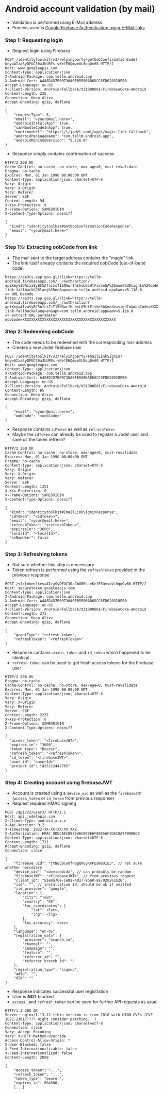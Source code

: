 # Android account validation (by mail)

- Validation is performed using E-Mail address
- Process used is [Google Firebase Authentication using E-Mail links](https://firebase.google.com/docs/auth/android/email-link-auth)

### Step 1: Requesting login

- Request login using Firebase

```HTTP
POST /identitytoolkit/v3/relyingparty/getOobConfirmationCode?key=AIzaSyDFUC30aJbUREs-vKefE6QmvoVL0qqOv60 HTTP/2
Host: www.googleapis.com
Content-Type: application/json
X-Android-Package: com.tellm.android.app
X-Android-Cert: A4A8D4D7B09736A0F65596A868CC6FD620920FB0
Accept-Language: en-US
X-Client-Version: Android/Fallback/X21000001/FirebaseCore-Android
Content-Length: 236
Connection: Keep-Alive
Accept-Encoding: gzip, deflate

{
    "requestType": 6,
    "email": "<your@mail.here>",
    "androidInstallApp": true,
    "canHandleCodeInApp": true,
    "continueUrl": "https:\/\/jodel.com\/app\/magic-link-fallback",
    "androidPackageName": "com.tellm.android.app",
    "androidMinimumVersion": "5.116.0"
}
```

- Response simply contains confirmation of success

```
HTTP/2 200 OK
Cache-Control: no-cache, no-store, max-age=0, must-revalidate
Pragma: no-cache
Expires: Mon, 01 Jan 1990 00:00:00 GMT
Content-Type: application/json; charset=UTF-8
Vary: Origin
Vary: X-Origin
Vary: Referer
Server: ESF
Content-Length: 94
X-Xss-Protection: 0
X-Frame-Options: SAMEORIGIN
X-Content-Type-Options: nosniff

{
  "kind": "identitytoolkit#GetOobConfirmationCodeResponse",
  "email": "<your@mail.here>"
}
```

### Step 1½: Extracting oobCode from link

- The mail sent to the target address contains the "magic" link
- The link itself already contains the required oobCode (out-of-band code)

```
https://ae3ts.app.goo.gl/?link=https://tellm-android.firebaseapp.com/__/auth/action?apiKey%3DAIzaSyBC5AfciIsT15NSwrfhLhsLG5UtFisbeSA%26mode%3DsignIn%26oobCode%3DXXXXXXXXXXXXXXXXXXXXXXXXXXXXXXXXXXXXXXXXXXX%26continueUrl%3Dhttps://jodel.com/app/magic-link-fallback%26lang%3Den&apn=com.tellm.android.app&amv=5.116.0
=> URL Decode
https://ae3ts.app.goo.gl/?link=https://tellm-android.firebaseapp.com/__/auth/action?apiKey=AIzaSyBC5AfciIsT15NSwrfhLhsLG5UtFisbeSA&mode=signIn&oobCode=XXXXXXXXXXXXXXXXXXXXXXXXXXXXXXXXXXXXXXXXXXX&continueUrl=https://jodel.com/app/magic-link-fallback&lang=en&apn=com.tellm.android.app&amv=5.116.0
=> extract URL parameter
oobCode=XXXXXXXXXXXXXXXXXXXXXXXXXXXXXXXXXXXXXXXXXXX
```

### Step 2: Redeeming oobCode

- The code needs to be redeemed with the corresponding mail address
- Creates a new Jodel Firebase user 

```
POST /identitytoolkit/v3/relyingparty/emailLinkSignin?key=AIzaSyDFUC30aJbUREs-vKefE6QmvoVL0qqOv60 HTTP/2
Host: www.googleapis.com
Content-Type: application/json
X-Android-Package: com.tellm.android.app
X-Android-Cert: A4A8D4D7B09736A0F65596A868CC6FD620920FB0
Accept-Language: en-US
X-Client-Version: Android/Fallback/X21000001/FirebaseCore-Android
Content-Length: 95
Connection: Keep-Alive
Accept-Encoding: gzip, deflate

{
    "email": "<your@mail.here>",
    "oobCode": "<oobCode>"
}
```

- Response contains `idToken` as well as `refreshToken`
- Maybe the `idToken` can already be used to register a Jodel user and save us the token refresh?

```
HTTP/2 200 OK
Cache-Control: no-cache, no-store, max-age=0, must-revalidate
Expires: Mon, 01 Jan 1990 00:00:00 GMT
Pragma: no-cache
Content-Type: application/json; charset=UTF-8
Vary: Origin
Vary: X-Origin
Vary: Referer
Server: ESF
Content-Length: 1351
X-Xss-Protection: 0
X-Frame-Options: SAMEORIGIN
X-Content-Type-Options: nosniff

{
  "kind": "identitytoolkit#EmailLinkSigninResponse",
  "idToken": "<idToken>",
  "email": "<your@mail.here>",
  "refreshToken": "<refreshToken>",
  "expiresIn": "3600",
  "localId": "<localId>",
  "isNewUser": false
}
```

### Step 3: Refreshing tokens

- Not sure whether this step is neccessary
- Token refresh is performed using the `refreshToken` provided in the previous response

```
POST /v1/token?key=AIzaSyDFUC30aJbUREs-vKefE6QmvoVL0qqOv60 HTTP/2
Host: securetoken.googleapis.com
Content-Type: application/json
X-Android-Package: com.tellm.android.app
X-Android-Cert: A4A8D4D7B09736A0F65596A868CC6FD620920FB0
Accept-Language: en-US
X-Client-Version: Android/Fallback/X21000001/FirebaseCore-Android
Content-Length: 273
Connection: Keep-Alive
Accept-Encoding: gzip, deflate

{
    "grantType": "refresh_token",
    "refreshToken": "<refreshToken>"
}
```

- Response contains `access_token` and `id_token` which happened to be identical
- `refresh_token` can be used to get fresh access tokens for the Firebase user

```
HTTP/2 200 OK
Pragma: no-cache
Cache-Control: no-cache, no-store, max-age=0, must-revalidate
Expires: Mon, 01 Jan 1990 00:00:00 GMT
Content-Type: application/json; charset=UTF-8
Vary: Origin
Vary: X-Origin
Vary: Referer
Server: ESF
Content-Length: 2237
X-Xss-Protection: 0
X-Frame-Options: SAMEORIGIN
X-Content-Type-Options: nosniff

{
  "access_token": "<firebaseJWT>",
  "expires_in": "3600",
  "token_type": "Bearer",
  "refresh_token": "<refreshToken>",
  "id_token": "<firebaseJWT>",
  "user_id": "<userId>",
  "project_id": "425112442765"
}
```

### Step 4: Creating account using firebaseJWT

- Account is created using a `device_uid` as well as the `firebaseJWT` (`access_token` or `id_token` from previous response)
- Request requires HMAC signing


```
POST /api/v2/users/ HTTP/1.1
Host: api.jodelapis.com
X-Client-Type: android_x.x.x
X-Api-Version: 0.2
X-Timestamp: 2022-XX-XXTXX:XX:XXZ
X-Authorization: HMAC 8DECAECD87546C899E6F8865AF3D61DA7F99D6C6
Content-Type: application/json; charset=UTF-8
Content-Length: 1711
Accept-Encoding: gzip, deflate
Connection: close

{
    "firebase_uid": "jtNECbcwmfPGgQVuyKVPpsW8UIE3", // not sure whether neccesary
    "device_uid": "<deviceUid>", // can probably be random
    "firebaseJWT": "<firebaseJWT>", // from previous request
    "client_id": "81e8a76e-1e02-4d17-9ba0-8a7020261b26",
    "iid": "", // installation id, should be ok if omitted
    "iid_provider": "google",
    "location": {
        "city": "Town",
        "country": "DE",
        "loc_coordinates": {
            "lat": <lat>,
            "lng": <lng>
        },
        "loc_accuracy": <acc>
    },
    "language": "en-US",
    "registration_data": {
        "provider": "branch.io",
        "channel": "",
        "campaign": "",
        "feature": "",
        "referrer_id": "",
        "referrer_branch_id": ""
    },
    "registration_type": "signup",
    "adId": "",
    "dId": ""
}
```

- Response indicates successful user registration
- User is **NOT** blocked
- `access_` and `refresh_token` can be used for further API requests as usual

```
HTTP/1.1 200 OK
Server: nginx/1.13.12 (this version is from 2018 with HIGH CVEs (CVE-2021-23017)??? might consider patching...)
Content-Type: application/json; charset=utf-8
Connection: close
Vary: Accept-Encoding
Vary: X-HTTP-Method-Override
Access-Control-Allow-Origin: *
X-User-Blocked: false
X-Feed-Internationalizable: false
X-Feed-Internationalized: false
Content-Length: 2080

{
    "access_token": "...",
    "refresh_token": "...",
    "token_type": "bearer",
    "expires_in": 604800,
    [...]
```
